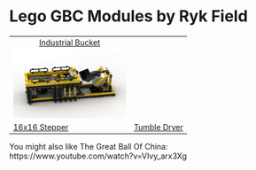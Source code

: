 <a name="README"></a>
# Lego GBC Modules by Ryk Field

<table border=0 columns=2>

<center>
<tr border=0>
<td align='center'>
<a href="https://github.com/rykfield/REF01-Industrial-Bucket#README">Industrial Bucket
<BR><img width=204 height=128 src="https://raw.githubusercontent.com/rykfield/REF01-Industrial-Bucket/master/Industrial%20Bucket.jpg"></a>
</td>
<td></td>
</tr>

<tr border=0>
<td>
<a href="https://github.com/rykfield/REF03-16x16-Stepper#README">16x16 Stepper</a>
</td>
<td>
<a href="https://github.com/rykfield/REF04-Tumble-Dryer#README">Tumble Dryer</a>
</td>
</tr>

</table>

</center>

<P>You might also like The Great Ball Of China: https://www.youtube.com/watch?v=Vlvy_arx3Xg